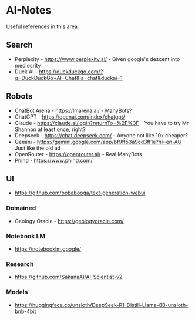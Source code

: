# AI-Notes
Useful references in this area

## Search
- Perplexity - https://www.perplexity.ai/    - Given google's descent into mediocrity
- Duck AI - https://duckduckgo.com/?q=DuckDuckGo+AI+Chat&ia=chat&duckai=1

## Robots
- ChatBot Arena - https://lmarena.ai/    - ManyBots?
- ChatGPT - https://openai.com/index/chatgpt/
- Claude - https://claude.ai/login?returnTo=%2F%3F    - You have to try Mr Shannon at least once, right?
- Deepseek - https://chat.deepseek.com/    - Anyone not like 10x cheaper?
- Gemini - https://gemini.google.com/app/bf9ff53a9cd3ff1e?hl=en-AU    - Just like the old ad
- OpenRouter - https://openrouter.ai/ - Real ManyBots
- Phind - https://www.phind.com/

## UI
- https://github.com/oobabooga/text-generation-webui

### Domained
- Geology Oracle - https://geologyoracle.com/

### Notebook LM
- https://notebooklm.google/

### Research
- https://github.com/SakanaAI/AI-Scientist-v2

### Models
- https://huggingface.co/unsloth/DeepSeek-R1-Distill-Llama-8B-unsloth-bnb-4bit
  


